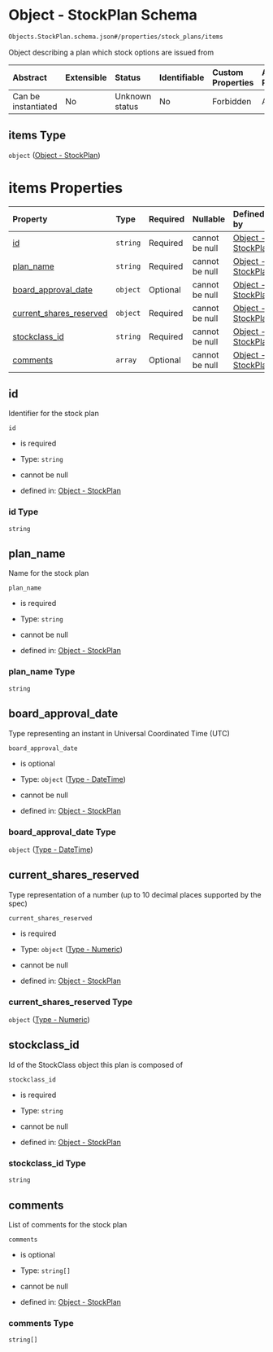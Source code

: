 # Object - StockPlan Schema

```txt
Objects.StockPlan.schema.json#/properties/stock_plans/items
```

Object describing a plan which stock options are issued from

| Abstract            | Extensible | Status         | Identifiable | Custom Properties | Additional Properties | Access Restrictions | Defined In                                                               |
| :------------------ | :--------- | :------------- | :----------- | :---------------- | :-------------------- | :------------------ | :----------------------------------------------------------------------- |
| Can be instantiated | No         | Unknown status | No           | Forbidden         | Allowed               | none                | [CapTable.schema.json\*](../CapTable.schema.json "open original schema") |

## items Type

`object` ([Object - StockPlan](captable-properties-captable---objectsstockplanschemajson-array-object---stockplan.md))

# items Properties

| Property                                            | Type     | Required | Nullable       | Defined by                                                                                                                   |
| :-------------------------------------------------- | :------- | :------- | :------------- | :--------------------------------------------------------------------------------------------------------------------------- |
| [id](#id)                                           | `string` | Required | cannot be null | [Object - StockPlan](stockplan-properties-id.md "Objects.StockPlan.schema.json#/properties/id")                              |
| [plan_name](#plan_name)                             | `string` | Required | cannot be null | [Object - StockPlan](stockplan-properties-plan_name.md "Objects.StockPlan.schema.json#/properties/plan_name")                |
| [board_approval_date](#board_approval_date)         | `object` | Optional | cannot be null | [Object - StockPlan](issuer-properties-type---datetime.md "Types.DateTime.schema.json#/properties/board_approval_date")      |
| [current_shares_reserved](#current_shares_reserved) | `object` | Required | cannot be null | [Object - StockPlan](stockplan-properties-type---numeric.md "Types.Numeric.schema.json#/properties/current_shares_reserved") |
| [stockclass_id](#stockclass_id)                     | `string` | Required | cannot be null | [Object - StockPlan](stockplan-properties-stockclass_id.md "Objects.StockPlan.schema.json#/properties/stockclass_id")        |
| [comments](#comments)                               | `array`  | Optional | cannot be null | [Object - StockPlan](stockplan-properties-stockplan---comments.md "Objects.StockPlan.schema.json#/properties/comments")      |

## id

Identifier for the stock plan

`id`

- is required

- Type: `string`

- cannot be null

- defined in: [Object - StockPlan](stockplan-properties-id.md "Objects.StockPlan.schema.json#/properties/id")

### id Type

`string`

## plan_name

Name for the stock plan

`plan_name`

- is required

- Type: `string`

- cannot be null

- defined in: [Object - StockPlan](stockplan-properties-plan_name.md "Objects.StockPlan.schema.json#/properties/plan_name")

### plan_name Type

`string`

## board_approval_date

Type representing an instant in Universal Coordinated Time (UTC)

`board_approval_date`

- is optional

- Type: `object` ([Type - DateTime](issuer-properties-type---datetime.md))

- cannot be null

- defined in: [Object - StockPlan](issuer-properties-type---datetime.md "Types.DateTime.schema.json#/properties/board_approval_date")

### board_approval_date Type

`object` ([Type - DateTime](issuer-properties-type---datetime.md))

## current_shares_reserved

Type representation of a number (up to 10 decimal places supported by the spec)

`current_shares_reserved`

- is required

- Type: `object` ([Type - Numeric](stockplan-properties-type---numeric.md))

- cannot be null

- defined in: [Object - StockPlan](stockplan-properties-type---numeric.md "Types.Numeric.schema.json#/properties/current_shares_reserved")

### current_shares_reserved Type

`object` ([Type - Numeric](stockplan-properties-type---numeric.md))

## stockclass_id

Id of the StockClass object this plan is composed of

`stockclass_id`

- is required

- Type: `string`

- cannot be null

- defined in: [Object - StockPlan](stockplan-properties-stockclass_id.md "Objects.StockPlan.schema.json#/properties/stockclass_id")

### stockclass_id Type

`string`

## comments

List of comments for the stock plan

`comments`

- is optional

- Type: `string[]`

- cannot be null

- defined in: [Object - StockPlan](stockplan-properties-stockplan---comments.md "Objects.StockPlan.schema.json#/properties/comments")

### comments Type

`string[]`
